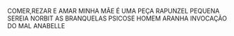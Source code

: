 COMER,REZAR E AMAR
MINHA MÃE É UMA PEÇA
RAPUNZEL
PEQUENA SEREIA
NORBIT
AS BRANQUELAS
PSICOSE
HOMEM ARANHA
INVOCAÇÃO DO MAL
ANABELLE
